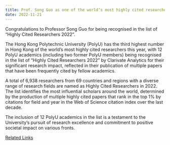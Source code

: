 ```yaml
---
title: Prof. Song Guo as one of the world’s most highly cited researchers in 2022
date: 2022-11-21
---
```


Congratulations to Professor Song Guo for being recognised in the list of “Highly Cited Researchers 2022”.

<!--more-->

The Hong Kong Polytechnic University (PolyU) has the third highest number in Hong Kong of the world’s most highly cited researchers this year, with 12 PolyU academics (including two former PolyU members) being recognised in the list of “Highly Cited Researchers 2022” by Clarivate Analytics for their significant research impact, reflected in their publication of multiple papers that have been frequently cited by fellow academics.

A total of 6,938 researchers from 69 countries and regions with a diverse range of research fields are named as Highly Cited Researchers in 2022. The list identifies the most influential scholars around the world, determined by the production of multiple highly cited papers that rank in the top 1% by citations for field and year in the Web of Science citation index over the last decade.

The inclusion of 12 PolyU academics in the list is a testament to the University’s pursuit of research excellence and commitment to positive societal impact on various fronts.

[Related Links](https://www.polyu.edu.hk/media/media-releases/2022/1117_twelve-polyu-academics-recognised-amongst-the-worlds-most-highly-cited-researchers/)